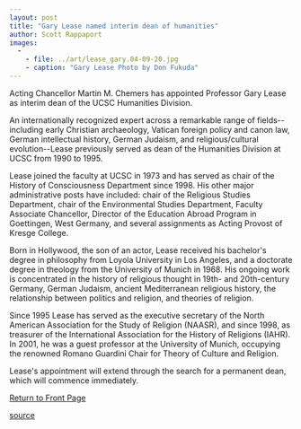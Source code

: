 ```yaml
---
layout: post
title: "Gary Lease named interim dean of humanities"
author: Scott Rappaport
images:
  -
    - file: ../art/lease_gary.04-09-20.jpg
    - caption: "Gary Lease Photo by Don Fukuda"
---
```


Acting Chancellor Martin M. Chemers has appointed Professor Gary Lease as interim dean of the UCSC Humanities Division.

An internationally recognized expert across a remarkable range of fields--including early Christian archaeology, Vatican foreign policy and canon law, German intellectual history, German Judaism, and religious/cultural evolution--Lease previously served as dean of the Humanities Division at UCSC from 1990 to 1995.

Lease joined the faculty at UCSC in 1973 and has served as chair of the History of Consciousness Department since 1998. His other major administrative posts have included: chair of the Religious Studies Department, chair of the Environmental Studies Department, Faculty Associate Chancellor, Director of the Education Abroad Program in Goettingen, West Germany, and several assignments as Acting Provost of Kresge College.

Born in Hollywood, the son of an actor, Lease received his bachelor's degree in philosophy from Loyola University in Los Angeles, and a doctorate degree in theology from the University of Munich in 1968. His ongoing work is concentrated in the history of religious thought in 19th- and 20th-century Germany, German Judaism, ancient Mediterranean religious history, the relationship between politics and religion, and theories of religion.

Since 1995 Lease has served as the executive secretary of the North American Association for the Study of Religion (NAASR), and since 1998, as treasurer of the International Association for the History of Religions (IAHR). In 2001, he was a guest professor at the University of Munich, occupying the renowned Romano Guardini Chair for Theory of Culture and Religion.

Lease's appointment will extend through the search for a permanent dean, which will commence immediately.  

  

[Return to Front Page][1]

[1]: http://currents.ucsc.edu/

[source](http://www1.ucsc.edu/currents/04-05/09-20/appointments-lease.asp "Permalink to appointments-lease")
